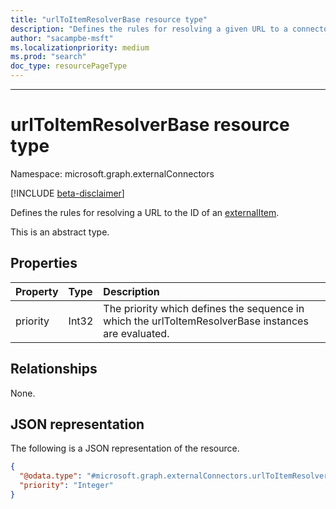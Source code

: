 ```yaml
---
title: "urlToItemResolverBase resource type"
description: "Defines the rules for resolving a given URL to a connector item."
author: "sacampbe-msft"
ms.localizationpriority: medium
ms.prod: "search"
doc_type: resourcePageType
---
```

---

# urlToItemResolverBase resource type

Namespace: microsoft.graph.externalConnectors

[!INCLUDE [beta-disclaimer](../../includes/beta-disclaimer.md)]

Defines the rules for resolving a URL to the ID of an [externalItem](externalconnectors-externalitem.md).

This is an abstract type.

## Properties
|Property|Type|Description|
|:---|:---|:---|
|priority|Int32|The priority which defines the sequence in which the urlToItemResolverBase instances are evaluated. |

## Relationships
None.

## JSON representation
The following is a JSON representation of the resource.
<!-- {
  "blockType": "resource",
  "@odata.type": "microsoft.graph.externalConnectors.urlToItemResolverBase"
}
-->
``` json
{
  "@odata.type": "#microsoft.graph.externalConnectors.urlToItemResolverBase",
  "priority": "Integer"
}
```
